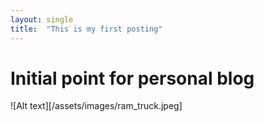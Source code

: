 ```yaml
---
layout: single
title:  "This is my first posting"
---
```


# Initial point for personal blog

![Alt text][/assets/images/ram_truck.jpeg]
